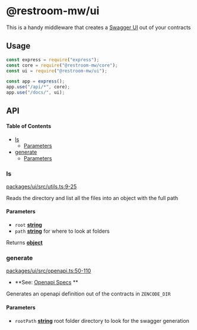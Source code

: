 # @restroom-mw/ui

This is a handy middleware that creates a [Swagger UI](https://swagger.io/tools/swagger-ui/) out of your contracts

## Usage

```js
const express = require("express");
const core = require("@restroom-mw/core");
const ui = require("@restroom-mw/ui");

const app = express();
app.use("/api/*", core);
app.use("/docs/", ui);
```

## API

<!-- Generated by documentation.js. Update this documentation by updating the source code. -->

#### Table of Contents

-   [ls](#ls)
    -   [Parameters](#parameters)
-   [generate](#generate)
    -   [Parameters](#parameters-1)

### ls

[packages/ui/src/utils.ts:9-25](https://github.com/dyne/restroom-mw/blob/c89ca1b12912f2bf86b835b8953caa2583b7489f/packages/ui/src/utils.ts#L9-L25 "Source code on GitHub")

Reads the directory and list all the files
into an object with the full path

#### Parameters

-   `root` **[string](https://developer.mozilla.org/docs/Web/JavaScript/Reference/Global_Objects/String)** 
-   `path` **[string](https://developer.mozilla.org/docs/Web/JavaScript/Reference/Global_Objects/String)** for where to look at folders

Returns **[object](https://developer.mozilla.org/docs/Web/JavaScript/Reference/Global_Objects/Object)** 

### generate

[packages/ui/src/openapi.ts:50-110](https://github.com/dyne/restroom-mw/blob/c89ca1b12912f2bf86b835b8953caa2583b7489f/packages/ui/src/openapi.ts#L50-L110 "Source code on GitHub")

-   **See: [Openapi Specs](http://spec.openapis.org/oas/v3.0.3)
    **

Generates an openapi definition out of the contracts in `ZENCODE_DIR`

#### Parameters

-   `rootPath` **[string](https://developer.mozilla.org/docs/Web/JavaScript/Reference/Global_Objects/String)** root folder directory to look for the swagger generation
